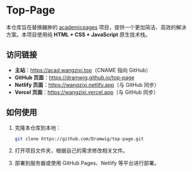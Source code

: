 # Top-Page

本仓库旨在替换臃肿的 [academicpages](https://github.com/academicpages/academicpages.github.io) 项目，提供一个更加简洁、高效的解决方案。本项目使用纯 **HTML + CSS + JavaScript** 原生技术栈。

## 访问链接

- **主站**：<https://acad.wangzixi.top>（CNAME 指向 GitHub）
- **GitHub 页面**：<https://dramwig.github.io/top-page>
- **Netlify 页面**：<https://wangzixi.netlify.app>（与 GitHub 同步）
- **Vercel 页面**：<https://wangzixi.vercel.app>（与 GitHub 同步）

## 如何使用

1. 克隆本仓库到本地：

   ```sh
   git clone https://github.com/Dramwig/top-page.git
   ```

2. 打开项目文件夹，根据自己的需求修改相关文件。
3. 部署到服务器或使用 GitHub Pages、Netlify 等平台进行部署。